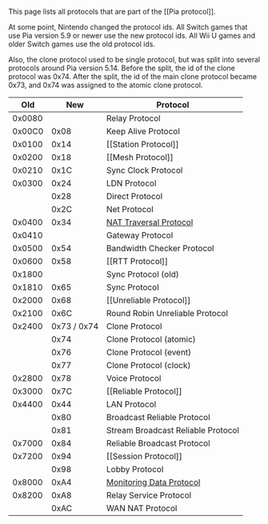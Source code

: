 This page lists all protocols that are part of the [[Pia protocol]].

At some point, Nintendo changed the protocol ids. All Switch games that use Pia version 5.9 or newer use the new protocol ids. All Wii U games and older Switch games use the old protocol ids.

Also, the clone protocol used to be single protocol, but was split into several protocols around Pia version 5.14. Before the split, the id of the clone protocol was 0x74. After the split, the id of the main clone protocol became 0x73, and 0x74 was assigned to the atomic clone protocol.

| Old | New | Protocol |
| --- | --- | --- |
| 0x0080 |      | Relay Protocol |
| 0x00C0 | 0x08 | Keep Alive Protocol |
| 0x0100 | 0x14 | [[Station Protocol]] |
| 0x0200 | 0x18 | [[Mesh Protocol]] |
| 0x0210 | 0x1C | Sync Clock Protocol |
| 0x0300 | 0x24 | LDN Protocol |
|        | 0x28 | Direct Protocol |
|        | 0x2C | Net Protocol |
| 0x0400 | 0x34 | [NAT Traversal Protocol](NAT-Traversal-Protocol-(Pia)) |
| 0x0410 |      | Gateway Protocol |
| 0x0500 | 0x54 | Bandwidth Checker Protocol |
| 0x0600 | 0x58 | [[RTT Protocol]] |
| 0x1800 |      | Sync Protocol (old) |
| 0x1810 | 0x65 | Sync Protocol |
| 0x2000 | 0x68 | [[Unreliable Protocol]] |
| 0x2100 | 0x6C | Round Robin Unreliable Protocol |
| 0x2400 | 0x73 / 0x74 | Clone Protocol |
|        | 0x74 | Clone Protocol (atomic) |
|        | 0x76 | Clone Protocol (event) |
|        | 0x77 | Clone Protocol (clock) |
| 0x2800 | 0x78 | Voice Protocol |
| 0x3000 | 0x7C | [[Reliable Protocol]] |
| 0x4400 | 0x44 | LAN Protocol |
|        | 0x80 | Broadcast Reliable Protocol |
|        | 0x81 | Stream Broadcast Reliable Protocol |
| 0x7000 | 0x84 | Reliable Broadcast Protocol |
| 0x7200 | 0x94 | [[Session Protocol]] |
|        | 0x98 | Lobby Protocol |
| 0x8000 | 0xA4 | [Monitoring Data Protocol](Monitoring-Data-Protocol) |
| 0x8200 | 0xA8 | Relay Service Protocol |
|        | 0xAC | WAN NAT Protocol |